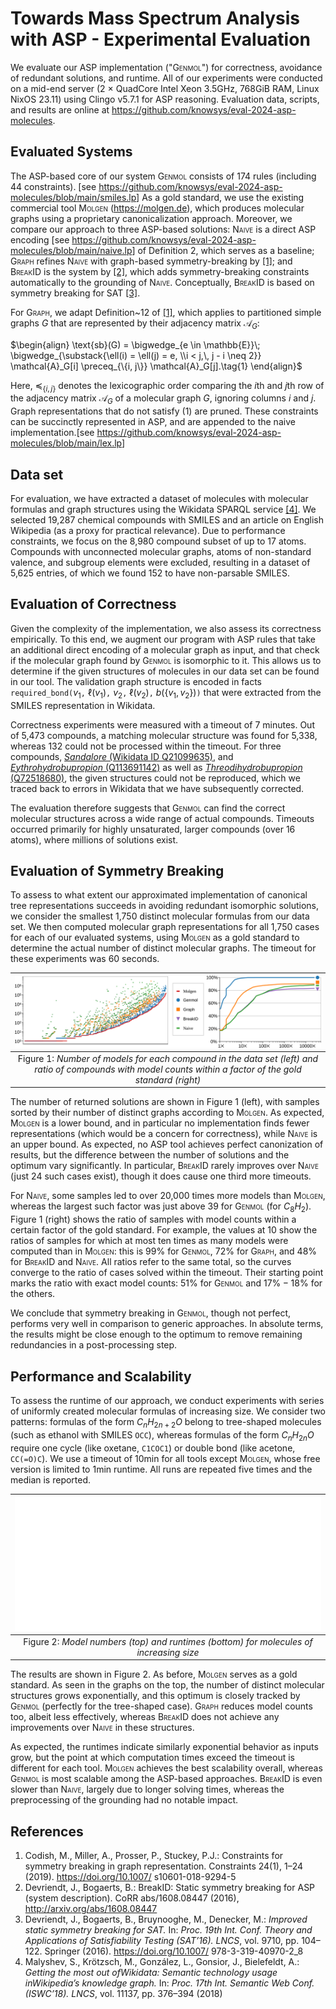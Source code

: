 # Towards Mass Spectrum Analysis with ASP - Experimental Evaluation

<!-- markdownlint-disable MD033 -->
We evaluate our ASP implementation ("<span style="font-variant:small-caps;">Genmol</span>") for correctness,
avoidance of redundant solutions, and runtime.
All of our experiments were conducted on a
mid-end server (2 $\times$ QuadCore Intel Xeon 3.5GHz, 768GiB RAM, Linux NixOS 23.11)
using Clingo v5.7.1 for ASP reasoning.
Evaluation data, scripts, and results are online at
<https://github.com/knowsys/eval-2024-asp-molecules>.

## Evaluated Systems

The ASP-based core of our system <span style="font-variant:small-caps;">Genmol</span> consists of 174 rules
(including 44 constraints). [see <https://github.com/knowsys/eval-2024-asp-molecules/blob/main/smiles.lp>]
As a gold standard, we use the
existing commercial tool <span style="font-variant:small-caps;">Molgen</span> (<https://molgen.de>), which produces molecular graphs using a proprietary canonicalization approach.
Moreover, we compare our approach to three ASP-based solutions:
<span style="font-variant:small-caps;">Naive</span> is a direct ASP encoding [see <https://github.com/knowsys/eval-2024-asp-molecules/blob/main/naive.lp>]
of Definition 2, which serves as a baseline;
<span style="font-variant:small-caps;">Graph</span> refines <span style="font-variant:small-caps;">Naive</span> with graph-based symmetry-breaking by [[1]](#references);
and <span style="font-variant:small-caps;">BreakID</span> is the system by [[2]](#references),
which adds symmetry-breaking constraints automatically to
the grounding of <span style="font-variant:small-caps;">Naive</span>. Conceptually, <span style="font-variant:small-caps;">BreakID</span> is based on symmetry breaking for SAT [[3]](#references).

For <span style="font-variant:small-caps;">Graph</span>, we adapt Definition~12 of [[1]](#references), which applies to partitioned simple graphs $G$
that are represented by their adjacency matrix $\mathcal{A}_G$:

$\begin{align}
    \text{sb}(G) = \bigwedge_{e \in \mathbb{E}}\; \bigwedge_{\substack{\ell(i) = \ell(j) = e, \\i < j,\, j - i \neq 2}} \mathcal{A}_G[i] \preceq_{\{i, j\}} \mathcal{A}_G[j].\tag{1}
\end{align}$

Here, $\preceq_{\{i, j\}}$ denotes the lexicographic order
comparing the $i$th and $j$th row of the adjacency matrix $\mathcal{A}_G$
of a molecular graph $G$, ignoring columns $i$ and $j$.
Graph representations that do not satisfy (1) are pruned.
These constraints can be succinctly represented in ASP,
and are appended to the naive
implementation.[see <https://github.com/knowsys/eval-2024-asp-molecules/blob/main/lex.lp>]

## Data set

For evaluation, we have extracted a dataset of molecules with
molecular formulas and graph structures using
the Wikidata SPARQL service [[4]](#references).
We selected 19,287 chemical compounds with SMILES and an article on English Wikipedia
(as a proxy for practical relevance).
Due to performance constraints, we focus on the 8,980 compound subset of up to 17 atoms.
Compounds with unconnected molecular graphs,
atoms of non-standard valence, and subgroup elements were excluded,
resulting in a dataset of 5,625 entries, of which we found 152 to have non-parsable SMILES.

## Evaluation of Correctness

Given the complexity of the implementation, we also assess its correctness empirically.
To this end, we augment our program with ASP rules that take an additional
direct encoding of a molecular graph as input, and that check if the
molecular graph found by <span style="font-variant:small-caps;">Genmol</span> is isomorphic to it.
This allows us to
determine if the given structures of molecules in our data set can be found
in our tool.
The validation graph structure is encoded in facts `required_bond(`$v_1$`,` $\ell(v_1)$`,` $v_2$`,` $\ell(v_2)$`,` $b(\{v_1,v_2\})$`)`
that were extracted from the SMILES representation in Wikidata.

Correctness experiments were measured with a timeout of 7 minutes.
Out of 5,473 compounds, a matching molecular structure was found for 5,338,
whereas 132 could not be processed within the timeout. For three compounds,
[_Sandalore_ (Wikidata ID Q21099635)](https://www.wikidata.org/wiki/Q21099635), and
[_Eythrohydrobupropion_ (Q113691142)](https://www.wikidata.org/wiki/Q113691142) as well as
[_Threodihydrobupropion_ (Q72518680)](https://www.wikidata.org/wiki/Q72518680),
the given structures could not be reproduced, which we traced back to errors in Wikidata that
we have subsequently corrected.

The evaluation therefore suggests that <span style="font-variant:small-caps;">Genmol</span> can find the correct molecular structures
across a wide range of actual compounds.
Timeouts occurred primarily for highly unsaturated, larger compounds (over 16 atoms),
where millions of solutions exist.

## Evaluation of Symmetry Breaking

To assess to what extent our approximated implementation of canonical tree representations
succeeds in avoiding redundant isomorphic solutions, we consider the smallest 1,750
distinct molecular formulas from our data set.
We then computed molecular graph representations for all 1,750 cases for each of our evaluated systems,
using <span style="font-variant:small-caps;">Molgen</span> as a gold standard to determine the actual number of distinct molecular graphs.
The timeout for these experiments was 60 seconds.

| ![Number of models comparison](diagrams/diagram_number_of_models-comparison.svg) |
| :--: |
| Figure 1: _Number of models for each compound in the data set (left) and ratio of compounds with model counts within a factor of the gold standard (right)_ |

The number of returned solutions are shown in Figure 1 (left), with samples sorted
by their number of distinct graphs according to <span style="font-variant:small-caps;">Molgen</span>. As expected, <span style="font-variant:small-caps;">Molgen</span> is a lower
bound, and in particular no implementation finds fewer representations (which would be a concern for correctness),
while <span style="font-variant:small-caps;">Naive</span> is an upper bound. As expected, no ASP tool achieves perfect canonization of results, but the
difference between the number of solutions and the optimum vary significantly. In particular,
 <span style="font-variant:small-caps;">BreakID</span> rarely improves over <span style="font-variant:small-caps;">Naive</span> (just 24 such cases exist), though it does cause one third more timeouts.

For <span style="font-variant:small-caps;">Naive</span>, some samples led to over 20,000 times more models than <span style="font-variant:small-caps;">Molgen</span>, whereas the largest
such factor was just above $39$ for <span style="font-variant:small-caps;">Genmol</span> (for $\mathit{C}_8\mathit{H}_2$).
Figure 1 (right) shows the ratio of samples with model counts
within a certain factor of the gold standard. For example, the values at $10$ show the ratios of samples for
which at most ten times as many models were computed than in <span style="font-variant:small-caps;">Molgen</span>: this is $99\%$ for <span style="font-variant:small-caps;">Genmol</span>,
$72\%$ for <span style="font-variant:small-caps;">Graph</span>, and $48\%$ for <span style="font-variant:small-caps;">BreakID</span> and <span style="font-variant:small-caps;">Naive</span>.
All ratios refer to the same total, so the curves converge to the ratio of cases solved within
the timeout.
Their starting point marks the ratio with exact model counts:
$51\%$ for <span style="font-variant:small-caps;">Genmol</span> and $17\%-18\%$ for the others.

We conclude that symmetry breaking in <span style="font-variant:small-caps;">Genmol</span>, though not perfect, performs very well
in comparison to generic approaches. In absolute terms, the results might be close enough to the optimum
to remove remaining redundancies in a post-processing step.

## Performance and Scalability

To assess the runtime of our approach, we conduct experiments with
series of uniformly created molecular formulas of increasing size.
We consider two patterns:
formulas of the form $\mathit{C}_n\mathit{H}_{2n+2}O$ belong to tree-shaped
molecules (such as ethanol with SMILES `OCC`), whereas
formulas of the form $\mathit{C}_n\mathit{H}_{2n}O$ require one cycle
(like oxetane, `C1COC1`) or double bond (like acetone, `CC(=O)C`).
We use a timeout of 10min for all tools except <span style="font-variant:small-caps;">Molgen</span>, whose free version
is limited to 1min runtime. All runs are repeated five times and the median is reported.

| ![Scalability](diagrams/scalability.svg) |
| :--: |
| Figure 2: _Model numbers (top) and runtimes (bottom) for molecules of increasing size_ |

The results are shown in Figure 2. As before, <span style="font-variant:small-caps;">Molgen</span> serves as a gold standard.
As seen in the graphs on the top, the number of distinct molecular structures grows exponentially,
and this optimum is closely tracked by <span style="font-variant:small-caps;">Genmol</span> (perfectly for the tree-shaped case).
<span style="font-variant:small-caps;">Graph</span> reduces model counts too, albeit less effectively, whereas <span style="font-variant:small-caps;">BreakID</span> does not achieve
any improvements over <span style="font-variant:small-caps;">Naive</span> in these structures.

As expected, the runtimes indicate similarly exponential behavior as inputs grow, but
the point at which computation times exceed the timeout is different for each tool.
<span style="font-variant:small-caps;">Molgen</span> achieves the best scalability overall, whereas <span style="font-variant:small-caps;">Genmol</span> is most scalable
among the ASP-based approaches. <span style="font-variant:small-caps;">BreakID</span> is even slower than <span style="font-variant:small-caps;">Naive</span>, largely due to longer solving times, whereas the preprocessing of the grounding had no notable impact.

## References

1. Codish, M., Miller, A., Prosser, P., Stuckey, P.J.: Constraints for symmetry breaking
in graph representation. Constraints 24(1), 1–24 (2019). <https://doi.org/10.1007/>
s10601-018-9294-5
2. Devriendt, J., Bogaerts, B.: BreakID: Static symmetry breaking for ASP (system description).
CoRR abs/1608.08447 (2016), <http://arxiv.org/abs/1608.08447>
3. Devriendt, J., Bogaerts, B., Bruynooghe, M., Denecker, M.: _Improved static symmetry breaking
for SAT._ In: _Proc. 19th Int. Conf. Theory and Applications of Satisfiability Testing
(SAT’16). LNCS_, vol. 9710, pp. 104–122. Springer (2016). <https://doi.org/10.1007/>
978-3-319-40970-2_8
4. Malyshev, S., Krötzsch, M., González, L., Gonsior, J., Bielefeldt, A.: _Getting the most out
ofWikidata: Semantic technology usage inWikipedia’s knowledge graph._ In: _Proc. 17th Int.
Semantic Web Conf. (ISWC’18). LNCS_, vol. 11137, pp. 376–394 (2018)

